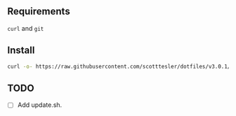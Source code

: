 ## Requirements

`curl` and `git`

## Install

```bash
curl -o- https://raw.githubusercontent.com/scotttesler/dotfiles/v3.0.1/install.sh | bash
```

## TODO

- [ ] Add update.sh.
